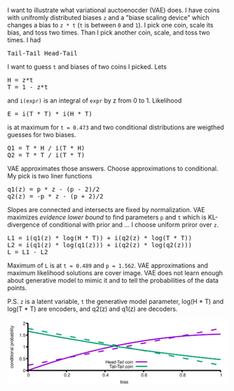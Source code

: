 I want to illustrate what variational auctoenocder (VAE) does. I have
coins with unifromly distributed biases `z` and a "biase scaling
device" which changes a bias to `z * t` (`t` is between `0` and
`1`). I pick one coin, scale its bias, and toss two times. Than I pick
another coin, scale, and toss two times. I had

<pre>
Tail-Tail Head-Tail
</pre>

I want to guess `t` and biases of two coins I picked. Lets
<pre>
H = z*t
T = 1 - z*t
</pre>

and `i(expr)` is an integral of `expr` by z from 0 to 1. Likelihood
<pre>
E = i(T * T) * i(H * T)
</pre>
is at maximum for `t = 0.473` and two conditional distributions are weigthed guesses for two biases.
<pre>
Q1 = T * H / i(T * H)
Q2 = T * T / i(T * T)
</pre>

VAE approximates those answers. Choose approximations to conditional.
My pick is two liner functions

<pre>
q1(z) = p * z - (p - 2)/2
q2(z) = -p * z - (p + 2)/2
</pre>

Slopes are connected and intersects are fixed by normalization. VAE
maximizes _evidence lower bound_ to find parameters `p` and `t` which
is KL-divergence of conditional with prior and ... I choose uniform
priror over `z`.

<pre>
L1 = i(q1(z) * log(H * T)) + i(q2(z) * log(T * T))
L2 = i(q1(z) * log(q1(z))) + i(q2(z) * log(q2(z)))
L = L1 - L2
</pre>

Maximum of `L` is at `t = 0.489` and `p = 1.562`. VAE approximations
and maximum likelihood solutions are cover image. VAE does not learn
enough about generative model to mimic it and to tell the
probabilities of the data points.

P.S. `z` is a latent variable, `t` the generative model parameter,
log(H * T) and log(T * T) are encoders, and q2(z) and q1(z) are
decoders.

<img src="vai.png" align="center">